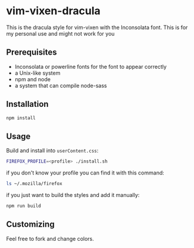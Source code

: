 # vim-vixen-dracula

This is the dracula style for vim-vixen with the Inconsolata font.
This is for my personal use and might not work for you

## Prerequisites

- Inconsolata or powerline fonts for the font to appear correctly
- a Unix-like system
- npm and node
- a system that can compile node-sass

## Installation

```bash
npm install
```

## Usage

Build and install into `userContent.css`:

```bash
FIREFOX_PROFILE=<profile> ./install.sh
```

if you don't know your profile you can find it with this command:

```bash
ls ~/.mozilla/firefox
```

if you just want to build the styles and add it manually:

```bash
npm run build
```

## Customizing

Feel free to fork and change colors.
